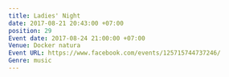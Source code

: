 ```yaml
---
title: Ladies' Night
date: 2017-08-21 20:43:00 +07:00
position: 29
Event date: 2017-08-24 21:00:00 +07:00
Venue: Docker natura
Event URL: https://www.facebook.com/events/125715744737246/
Genre: music
---
```


